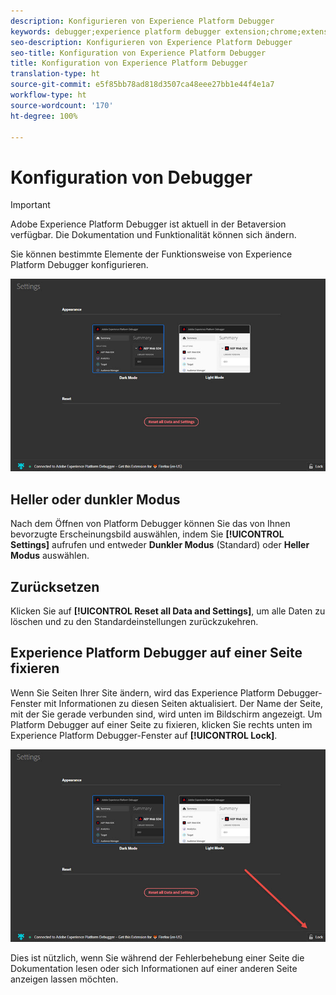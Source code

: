 ```yaml
---
description: Konfigurieren von Experience Platform Debugger
keywords: debugger;experience platform debugger extension;chrome;extension;configure
seo-description: Konfigurieren von Experience Platform Debugger
seo-title: Konfiguration von Experience Platform Debugger
title: Konfiguration von Experience Platform Debugger
translation-type: ht
source-git-commit: e5f85bb78ad818d3507ca48eee27bb1e44f4e1a7
workflow-type: ht
source-wordcount: '170'
ht-degree: 100%

---
```



# Konfiguration von Debugger

>[!IMPORTANT]
>
>Adobe Experience Platform Debugger ist aktuell in der Betaversion verfügbar. Die Dokumentation und Funktionalität können sich ändern.

Sie können bestimmte Elemente der Funktionsweise von Experience Platform Debugger konfigurieren.

![](assets/settings.jpg)

## Heller oder dunkler Modus

Nach dem Öffnen von Platform Debugger können Sie das von Ihnen bevorzugte Erscheinungsbild auswählen, indem Sie **[!UICONTROL Settings]** aufrufen und entweder **Dunkler Modus** (Standard) oder **Heller Modus** auswählen.

## Zurücksetzen

Klicken Sie auf **[!UICONTROL Reset all Data and Settings]**, um alle Daten zu löschen und zu den Standardeinstellungen zurückzukehren.

## Experience Platform Debugger auf einer Seite fixieren

Wenn Sie Seiten Ihrer Site ändern, wird das Experience Platform Debugger-Fenster mit Informationen zu diesen Seiten aktualisiert. Der Name der Seite, mit der Sie gerade verbunden sind, wird unten im Bildschirm angezeigt. Um Platform Debugger auf einer Seite zu fixieren, klicken Sie rechts unten im Experience Platform Debugger-Fenster auf **[!UICONTROL Lock]**.

![](assets/lock.jpg)

Dies ist nützlich, wenn Sie während der Fehlerbehebung einer Seite die Dokumentation lesen oder sich Informationen auf einer anderen Seite anzeigen lassen möchten.